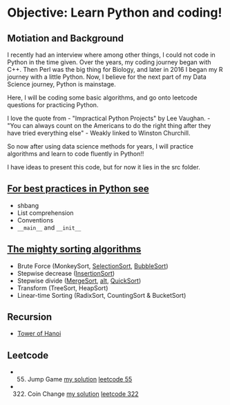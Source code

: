 # Objective: Learn Python and coding!
## Motiation and Background
I recently had an interview where among other things, I could not code in Python in the time given. Over the years, my coding journey began with C++. Then Perl was the big thing for Biology, and later in 2016 I began my R journey with a little Python. Now, I believe for the next part of my Data Science journey, Python is mainstage.

Here, I will be coding some basic algorithms, and go onto leetcode questions for practicing Python.

I love the quote from - "Impractical Python Projects" by Lee Vaughan. - "You can always count on the Americans to do the right thing after they have tried everything else" - Weakly linked to Winston Churchill. 

So now after using data science methods for years, I will practice algorithms and learn to code fluently in Python!!

I have ideas to present this code, but for now it lies in the src folder.

## [For best practices in Python see](Best_Practices_Python.md)
- shbang
- List comprehension
- Conventions
- `__main__` and `__init__`


## [The mighty sorting algorithms](SortingAlgorithms.md)
- Brute Force (MonkeySort, [SelectionSort](src/SelectionSort.py), [BubbleSort](src/BubbleSort.py))
- Stepwise decrease ([InsertionSort](src/InsertSort.py))
- Stepwise divide ([MergeSort](src/MergeSort_Pythony.py), [alt](src/MergeSort.py), [QuickSort](src/QuickSort.py))
- Transform (TreeSort, HeapSort)
- Linear-time Sorting (RadixSort, CountingSort & BucketSort)

## Recursion
- [Tower of Hanoi](src/TowerOfHanoi.py)


## Leetcode
- 55. Jump Game [my solution](src/LC55_JumpGame.py)    [leetcode 55](https://leetcode.com/problems/jump-game/description/)
- 322. Coin Change [my solution](src/LC322_CoinChange.py)    [leetcode 322](https://leetcode.com/problems/coin-change/description/)
 